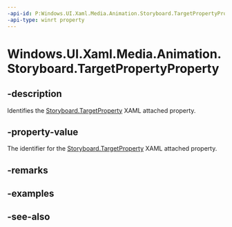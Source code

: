 ```yaml
---
-api-id: P:Windows.UI.Xaml.Media.Animation.Storyboard.TargetPropertyProperty
-api-type: winrt property
---
```


<!-- Property syntax
public Windows.UI.Xaml.DependencyProperty TargetPropertyProperty { get; }
-->

# Windows.UI.Xaml.Media.Animation.Storyboard.TargetPropertyProperty

## -description
Identifies the [Storyboard.TargetProperty](/uwp/api/windows.ui.xaml.media.animation.storyboard.targetproperty) XAML attached property.



## -property-value
The identifier for the [Storyboard.TargetProperty](/uwp/api/windows.ui.xaml.media.animation.storyboard.targetproperty) XAML attached property.

## -remarks

## -examples

## -see-also
